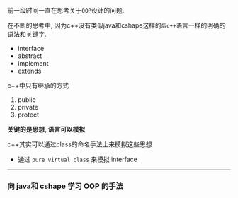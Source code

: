 前一段时间一直在思考关于`OOP`设计的问题.

在不断的思考中, 因为c++没有类似java和cshape这样的`后c++`语言一样的明确的语法和关键字.

- interface
- abstract
- implement
- extends

c++中只有继承的方式

1. public
2. private
3. protect


**关键的是思想, 语言可以模拟**

c++其实可以通过class的命名手法上来模拟这些思想

- 通过 `pure virtual class` 来模拟 interface



----


### 向 java和 cshape 学习 OOP 的手法





